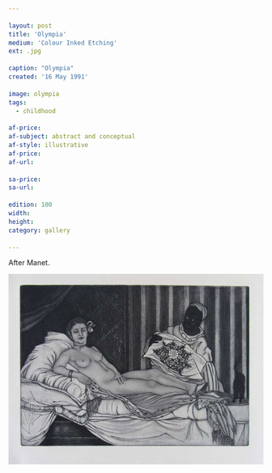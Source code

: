 ```yaml
---

layout: post
title: 'Olympia'
medium: 'Colour Inked Etching'
ext: .jpg

caption: "Olympia"
created: '16 May 1991'

image: olympia
tags:
  - childhood

af-price:
af-subject: abstract and conceptual
af-style: illustrative
af-price:
af-url:

sa-price:
sa-url:

edition: 100
width:
height:
category: gallery

---
```


After Manet.

![Black and White print of Olympia](/images/olympia-bw.jpg)
